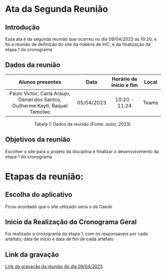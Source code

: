# Ata da Segunda Reunião

## Introdução

Essa ata  é da segunda reunião que ocorreu no dia 09/04/2023 as 10:20, e foi a reunião de definição do site da matéria de IHC, e da finalização da etapa 1 do cronograma


## Dados da reunião

|                                    Alunos presentes                                     |    Data    | Horário de inicio e fim |      Local       |
| :-------------------------------------------------------------------------------------: | :--------: | :---------------------: | :--------------: |
| Paulo Victor, Carla Araujo, Daniel dos Santos, Guilherme Keyti, Raquel Temoteo  | 05/04/2023 |      10:20 - 11:24     |  Teams |

<div style="text-align: center">
<p> Tabela 1: Dados da reunião (Fonte: autor, 2023). </p>
</div>


## Objetivos da reunião

 Escolher o site para o projeto da disciplina e finalizar o desenvolvimento da etapa 1 do cronograma


# Etapas da reunião:



## Escolha do aplicativo

Ficou acordado que o site utilizado seria o da Caesb



## Inicio da Realização do Cronograma Geral

Foi realizado o cronograma da etapa 1, com os responsaveis por cada artefato, data de inicio e  data de fim de cada artefato




## Link da gravação

[Link da gravação da reunião do dia 09/04/2023](https://youtu.be/Vv4OlWBcNWI)
